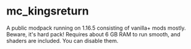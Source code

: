 # mc_kingsreturn
A public modpack running on 1.16.5 consisting of vanilla+ mods mostly. Beware, it's hard pack! Requires about 6 GB RAM to run smooth, and shaders are included. You can disable them.
